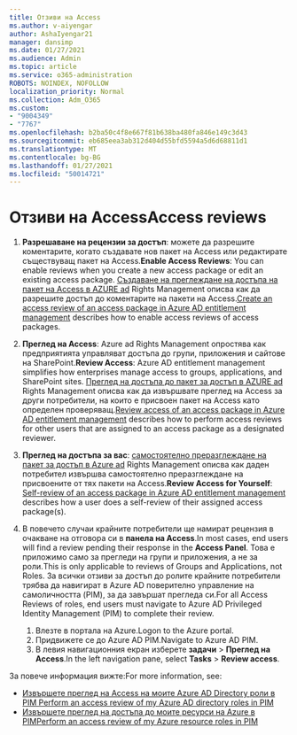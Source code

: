 ```yaml
---
title: Отзиви на Access
ms.author: v-aiyengar
author: AshaIyengar21
manager: dansimp
ms.date: 01/27/2021
ms.audience: Admin
ms.topic: article
ms.service: o365-administration
ROBOTS: NOINDEX, NOFOLLOW
localization_priority: Normal
ms.collection: Adm_O365
ms.custom:
- "9004349"
- "7767"
ms.openlocfilehash: b2ba50c4f8e667f81b638ba480fa846e149c3d43
ms.sourcegitcommit: eb685eea3ab312d404d55bfd5594a5d6d68811d1
ms.translationtype: MT
ms.contentlocale: bg-BG
ms.lasthandoff: 01/27/2021
ms.locfileid: "50014721"
---
```

# <a name="access-reviews"></a><span data-ttu-id="a1d2f-102">Отзиви на Access</span><span class="sxs-lookup"><span data-stu-id="a1d2f-102">Access reviews</span></span>

1. <span data-ttu-id="a1d2f-103">**Разрешаване на рецензии за достъп**: можете да разрешите коментарите, когато създавате нов пакет на Access или редактирате съществуващ пакет на Access.</span><span class="sxs-lookup"><span data-stu-id="a1d2f-103">**Enable Access Reviews**: You can enable reviews when you create a new access package or edit an existing access package.</span></span> <span data-ttu-id="a1d2f-104">[Създаване на преглеждане на достъпа на пакет на Access в AZURE ad](https://docs.microsoft.com/azure/active-directory/governance/entitlement-management-access-reviews-create) Rights Management описва как да разрешите достъп до коментарите на пакети на Access.</span><span class="sxs-lookup"><span data-stu-id="a1d2f-104">[Create an access review of an access package in Azure AD entitlement management](https://docs.microsoft.com/azure/active-directory/governance/entitlement-management-access-reviews-create) describes how to enable access reviews of access packages.</span></span>

1. <span data-ttu-id="a1d2f-105">**Преглед на Access**: Azure ad Rights Management опростява как предприятията управляват достъпа до групи, приложения и сайтове на SharePoint.</span><span class="sxs-lookup"><span data-stu-id="a1d2f-105">**Review Access**: Azure AD entitlement management simplifies how enterprises manage access to groups, applications, and SharePoint sites.</span></span> <span data-ttu-id="a1d2f-106">[Преглед на достъпа до пакет за достъп в AZURE ad](https://docs.microsoft.com/azure/active-directory/governance/entitlement-management-access-reviews-create) Rights Management описва как да извършвате преглед на Access за други потребители, на които е присвоен пакет на Access като определен проверяващ.</span><span class="sxs-lookup"><span data-stu-id="a1d2f-106">[Review access of an access package in Azure AD entitlement management](https://docs.microsoft.com/azure/active-directory/governance/entitlement-management-access-reviews-create) describes how to perform access reviews for other users that are assigned to an access package as a designated reviewer.</span></span>

1. <span data-ttu-id="a1d2f-107">**Преглед на достъпа за вас**: [самостоятелно преразглеждане на пакет за достъп в Azure ad](https://docs.microsoft.com/azure/active-directory/governance/entitlement-management-access-reviews-self-review) Rights Management описва как даден потребител извършва самостоятелно преразглеждане на присвоените от тях пакети на Access.</span><span class="sxs-lookup"><span data-stu-id="a1d2f-107">**Review Access for Yourself**: [Self-review of an access package in Azure AD entitlement management](https://docs.microsoft.com/azure/active-directory/governance/entitlement-management-access-reviews-self-review) describes how a user does a self-review of their assigned access package(s).</span></span>

1. <span data-ttu-id="a1d2f-108">В повечето случаи крайните потребители ще намират рецензия в очакване на отговора си в **панела на Access**.</span><span class="sxs-lookup"><span data-stu-id="a1d2f-108">In most cases, end users will find a review pending their response in the **Access Panel**.</span></span> <span data-ttu-id="a1d2f-109">Това е приложимо само за прегледи на групи и приложения, а не за роли.</span><span class="sxs-lookup"><span data-stu-id="a1d2f-109">This is only applicable to reviews of Groups and Applications, not Roles.</span></span> <span data-ttu-id="a1d2f-110">За всички отзиви за достъп до ролите крайните потребители трябва да навигират в Azure AD поверително управление на самоличността (PIM), за да завършат прегледа си.</span><span class="sxs-lookup"><span data-stu-id="a1d2f-110">For all Access Reviews of roles, end users must navigate to Azure AD Privileged Identity Management (PIM) to complete their review.</span></span>

    1. <span data-ttu-id="a1d2f-111">Влезте в портала на Azure.</span><span class="sxs-lookup"><span data-stu-id="a1d2f-111">Logon to the Azure portal.</span></span>
    2. <span data-ttu-id="a1d2f-112">Придвижете се до Azure AD PIM.</span><span class="sxs-lookup"><span data-stu-id="a1d2f-112">Navigate to Azure AD PIM.</span></span>
    3. <span data-ttu-id="a1d2f-113">В левия навигационния екран изберете **задачи**  >  **Преглед на Access**.</span><span class="sxs-lookup"><span data-stu-id="a1d2f-113">In the left navigation pane, select **Tasks** > **Review access**.</span></span>
    
<span data-ttu-id="a1d2f-114">За повече информация вижте:</span><span class="sxs-lookup"><span data-stu-id="a1d2f-114">For more information, see:</span></span>

- [<span data-ttu-id="a1d2f-115">Извършете преглед на Access на моите Azure AD Directory роли в PIM </span><span class="sxs-lookup"><span data-stu-id="a1d2f-115">Perform an access review of my Azure AD directory roles in PIM </span></span>](https://docs.microsoft.com/azure/active-directory/privileged-identity-management/pim-how-to-perform-security-review/)
- [<span data-ttu-id="a1d2f-116">Извършете преглед на достъпа до моите ресурси на Azure в PIM</span><span class="sxs-lookup"><span data-stu-id="a1d2f-116">Perform an access review of my Azure resource roles in PIM</span></span>](https://docs.microsoft.com/azure/active-directory/privileged-identity-management/pim-resource-roles-perform-access-review/)